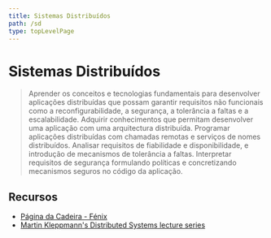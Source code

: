 ```yaml
---
title: Sistemas Distribuídos
path: /sd
type: topLevelPage
---
```


# Sistemas Distribuídos

> Aprender os conceitos e tecnologias fundamentais para desenvolver aplicações distribuídas que possam
> garantir requisitos não funcionais como a reconfigurabilidade, a segurança, a tolerância a faltas e a
> escalabilidade. Adquirir conhecimentos que permitam desenvolver uma aplicação com uma arquitectura
> distribuída. Programar aplicações distribuídas com chamadas remotas e serviços de nomes distribuídos.
> Analisar requisitos de fiabilidade e disponibilidade, e introdução de mecanismos de tolerância a faltas.
> Interpretar requisitos de segurança formulando políticas e concretizando mecanismos seguros no código da
> aplicação.

## Recursos

- [Página da Cadeira - Fénix](https://fenix.tecnico.ulisboa.pt/disciplinas/SDis23/2023-2024/2-semestre)
- [Martin Kleppmann's Distributed Systems lecture series](https://youtube.com/playlist?list=PLeKd45zvjcDFUEv_ohr_HdUFe97RItdiB)
